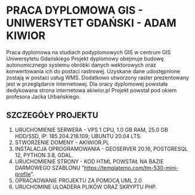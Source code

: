# PRACA DYPLOMOWA GIS -  UNIWERSYTET GDAŃSKI - ADAM KIWIOR
Praca dyplomowa na studiach podyplomowych GIS w centrum GIS Uniwersytetu Gdańskiego
Projekt dyplomowy obejmuje budowę autonomicznego systemu obróbki danych wektorowych oraz konwertowania ich do postaci rastrowej. 
Uzyskane dane udostępnione zostają w postaci usług WMS. Dodatkowo utworzony raster prezentowany jest w przeglądarce internetowej.
Dla oracy dyplomowej powstała dedykowana strona internetowa akiwior.pl
Projekt powstał pod okiem profesora Jacka Urbańskiego.
## SZCZEGÓŁY PROJEKTU
1. URUCHOMIENIE SERWERA - VPS 1 CPU, 1.0 GB RAM, 25.0 GB HDD/SSD, IP: 185.204.216.109; UBUNTU 20.04 LTS.
2. STWORZENIE DOMENY - AKIWIOR.PL
3. INSTALACJA OPROGRAMOWANIA - GEOSERVER 20.16, POSTGRESQL 12, PYTHON 3.8, GDAL. 
4. URUCHOMIENIE STRONY -  KOD HTML POWSTAŁ NA BAZIE DARMOWEGO SZABLONU "https://templatemo.com/tm-530-mini-profile".
5. OPRACAOWANIE PROJEKTU ZA POMOCĄ UML 2.0
6. URUCHOMINE ULOADERA PLIKÓW ORAZ SKRYPTU PHP. 

